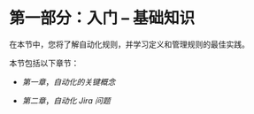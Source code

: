 # 第一部分：入门 – 基础知识

在本节中，您将了解自动化规则，并学习定义和管理规则的最佳实践。

本节包括以下章节：

+   *第一章*，*自动化的关键概念*

+   *第二章*，*自动化 Jira 问题*
